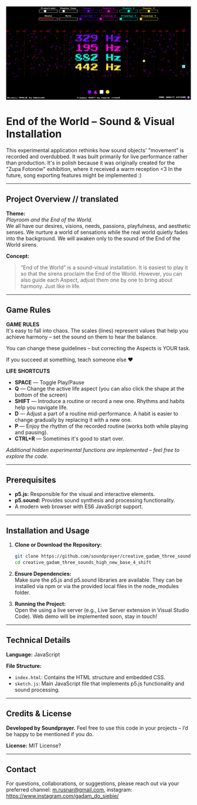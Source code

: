 ![End of the World](end_of_the_world.png)

# End of the World – Sound & Visual Installation

This experimental application rethinks how sound objects' "movement" is recorded and overdubbed. It was built primarily for live performance rather than production. It's in polish because it was originally created for the "Zupa Fotonów" exhibition, where it received a warm reception <3 In the future, song exporting features might be implemented :) 

---

## Project Overview // translated

**Theme:**  
*Playroom and the End of the World.*  
We all have our desires, visions, needs, passions, playfulness, and aesthetic senses. We nurture a world of sensations while the real world quietly fades into the background. We will awaken only to the sound of the End of the World sirens.

**Concept:**  
> “End of the World” is a sound-visual installation. It is easiest to play it so that the sirens proclaim the End of the World. However, you can also guide each Aspect, adjust them one by one to bring about harmony. Just like in life.

---

## Game Rules

**GAME RULES**  
It's easy to fall into chaos. The scales (lines) represent values that help you achieve harmony – set the sound on them to hear the balance.

You can change these guidelines – but correcting the Aspects is YOUR task.

If you succeed at something, teach someone else ❤

**LIFE SHORTCUTS**  
- **SPACE** — Toggle Play/Pause  
- **Q** — Change the active life aspect (you can also click the shape at the bottom of the screen)  
- **SHIFT** — Introduce a routine or record a new one. Rhythms and habits help you navigate life.  
- **D** — Adjust a part of a routine mid-performance. A habit is easier to change gradually by replacing it with a new one.  
- **P** — Enjoy the rhythm of the recorded routine (works both while playing and pausing).  
- **CTRL+R** — Sometimes it's good to start over.

*Additional hidden experimental functions are implemented – feel free to explore the code.*

---

## Prerequisites

- **p5.js:** Responsible for the visual and interactive elements.
- **p5.sound:** Provides sound synthesis and processing functionality.
- A modern web browser with ES6 JavaScript support.

---

## Installation and Usage

1. **Clone or Download the Repository:**  
   ```bash
   git clone https://github.com/soundprayer/creative_gadam_three_sounds_high_new_base_4_shift.git
   cd creative_gadam_three_sounds_high_new_base_4_shift
   ```

2. **Ensure Dependencies:**  
   Make sure the p5.js and p5.sound libraries are available. They can be installed via npm or via the provided local files in the node_modules folder.

3. **Running the Project:**  
   Open the using a live server (e.g., Live Server extension in Visual Studio Code). Web demo will be implemented soon, stay in touch!

---

## Technical Details

**Language:** JavaScript

**File Structure:**
- `index.html`: Contains the HTML structure and embedded CSS.
- `sketch.js`: Main JavaScript file that implements p5.js functionality and sound processing.

---

## Credits & License

**Developed by Soundprayer.** Feel free to use this code in your projects – I’d be happy to be mentioned if you do.

**License:** MIT License?

---

## Contact

For questions, collaborations, or suggestions, please reach out via your preferred channel: m.rusnar@gmail.com, instagram: https://www.instagram.com/gadam_do_siebie/